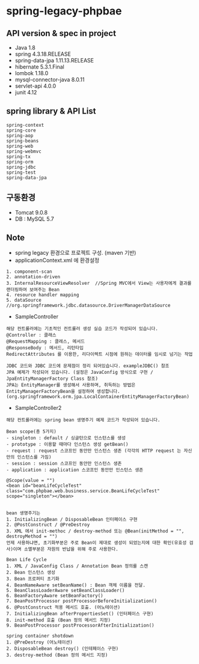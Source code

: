 # spring-legacy-phpbae


## API version & spec in project
- Java 1.8
- spring 4.3.18.RELEASE
- spring-data-jpa 1.11.13.RELEASE
- hibernate 5.3.1.Final
- lombok 1.18.0
- mysql-connector-java 8.0.11
- servlet-api 4.0.0
- junit 4.12


## spring library & API List

```
spring-context
spring-core
spring-aop
spring-beans
spring-web
spring-webmvc
spring-tx
spring-orm
spring-jdbc
spring-test
spring-data-jpa
```

## 구동환경
- Tomcat 9.0.8
- DB : MySQL 5.7

## Note

- spring legacy 환경으로 프로젝트 구성. (maven 기반)
- applicationContext.xml 에 환경설정
```
1. component-scan
2. annotation-driven
3. InternalResourceViewResolver  //Spring MVC에서 View는 사용자에게 결과를 랜더링하여 보여주는 Bean
4. resource handler mapping
5. dataSource //org.springframework.jdbc.datasource.DriverManagerDataSource
```

- SampleController
```
해당 컨트롤러에는 기초적인 컨트롤러 생성 실습 코드가 작성되어 있습니다.
@Controller : 클래스
@RequestMapping : 클레스, 메서드
@ResponseBody : 메서드, 리턴타입
RedirectAttributes 를 이용한, 리다이렉트 시점에 원하는 데이터를 임시로 넘기는 작업

JDBC 코드와 JDBC 코드에 문제점이 정리 되어있습니다. exampleJDBC() 참조
JPA 예제가 작성되어 있습니다. (설정은 JavaConfig 방식으로 구현 / JpaEntityManagerFactory Class 참조)
JPA는 EntityManager를 생성해서 사용하며, 취득하는 방법은 EntityManagerFactoryBean을 설정하여 생성합니다. (org.springframework.orm.jpa.LocalContainerEntityManagerFactoryBean)

```

- SampleController2
```
해당 컨트롤러에는 spring bean 생명주기 예제 코드가 작성되어 있습니다.

Bean scope(총 5가지)
- singleton : default / 싱글턴으로 인스턴스를 생성
- prototype : 이용할 때마다 인스턴스 생성 getBean()
- request : request 스코프인 동안만 인스턴스 생존 (각각의 HTTP request 는 자신만의 인스턴스를 가짐)
- session : session 스코프인 동안만 인스턴스 생존
- application : application 스코프인 동안만 인스턴스 생존

@Scope(value = "")
<bean id="beanLifeCycleTest" class="com.phpbae.web.business.service.BeanLifeCycleTest" scope="singleton"></bean>


bean 생명주기는 
1. InitializingBean / DisposableBean 인터페이스 구현
2. @PostConstruct / @PreDestroy
3. XML 에서 init-methoc / destroy-method 또는 @Bean(initMethod = "", destroyMethod = "")
언제 사용하냐면, 초기화부분은 주로 Bean이 제대로 생성이 되었는지에 대한 확인(유효성 검사)이며 소멸부분은 자원의 반납을 위해 주로 사용한다.

Bean Life Cycle
1. XML / JavaConfig Class / Annotation Bean 정의를 스캔
2. Bean 인스턴스 생성
3. Bean 프로퍼티 초기화
4. BeanNameAware setBeanName() : Bean 객체 이름을 전달.
5. BeanClassLoaderAware setBeanClassLoader()
6. BeanFactoryAware setBeanFactory() 
7. BeanPostProcessor postProcessorBeforeInitialization()
6. @PostConstruct 적용 메서드 호출. (어노테이션)
7. InitializingBean afterPropertiesSet() (인터페이스 구현)
8. init-method 호출 (Bean 정의 메서드 지정)
9. BeanPostProcessor postProcessorAfterInitialization()

spring container shotdown
1. @PreDestroy (어노테이션)
2. DisposableBean destroy() (인테페이스 구현)
3. destroy-method (Bean 정의 메서드 지정)
```